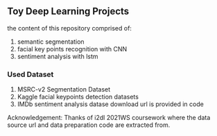 ## Toy Deep Learning Projects 

the content of this repository comprised of:

1. semantic segmentation
2. facial key points recognition with CNN
3. sentiment analysis with lstm




### Used Dataset 
1. MSRC-v2 Segmentation Dataset
2. Kaggle facial keypoints detection datasets
3. IMDb sentiment analysis datase
 download url is provided in code

 
 
 Acknowledgement: Thanks of i2dl 2021WS coursework where the data source url and data preparation code are extracted from. 